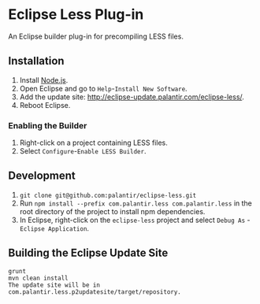# Eclipse Less Plug-in

An Eclipse builder plug-in for precompiling LESS files.

## Installation

1. Install [Node.js](http://nodejs.org/).
2. Open Eclipse and go to `Help`-`Install New Software`.
3. Add the update site: http://eclipse-update.palantir.com/eclipse-less/.
4. Reboot Eclipse.

### Enabling the Builder

1. Right-click on a project containing LESS files.
2. Select `Configure`-`Enable LESS Builder`.

## Development

1. `git clone git@github.com:palantir/eclipse-less.git`
2. Run `npm install --prefix com.palantir.less com.palantir.less` in the root directory of the project to install npm dependencies.
3. In Eclipse, right-click on the `eclipse-less` project and select `Debug As` - `Eclipse Application`.

## Building the Eclipse Update Site

```
grunt
mvn clean install
The update site will be in com.palantir.less.p2updatesite/target/repository.
```
